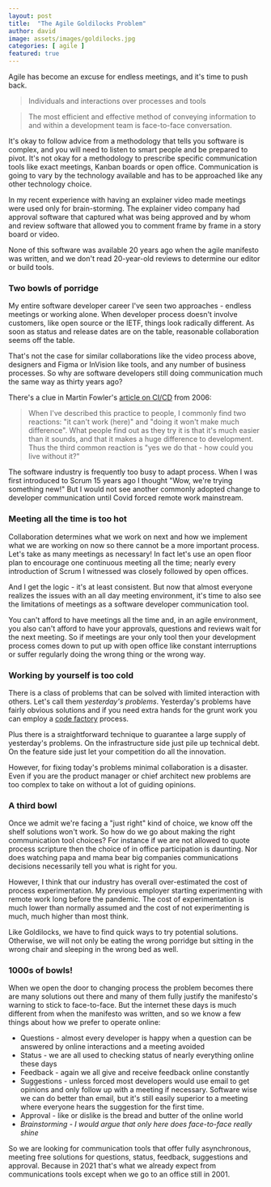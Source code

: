 ```yaml
---
layout: post
title:  "The Agile Goldilocks Problem"
author: david
image: assets/images/goldilocks.jpg
categories: [ agile ]
featured: true
---
```

Agile has become an excuse for endless meetings, and it's time to push back.

>Individuals and interactions over processes and tools

>The most efficient and effective method of conveying information to and within a development team is face-to-face conversation.

It's okay to follow advice from a methodology that tells you software is complex, and you will need to listen to smart
people and be prepared to pivot. It's not okay for a methodology to prescribe specific communication tools like
exact meetings, Kanban boards or open office. Communication is going to vary by the technology available and has to be
approached like any other technology choice.

In my recent experience with having an explainer video made meetings were used only for brain-storming. The explainer 
video company had approval software that captured what was being approved and by whom and review software that allowed 
you to comment frame by frame in a story board or video.

None of this software was available 20 years ago when the agile manifesto was written, and we don't read 20-year-old 
reviews to determine our editor or build tools.

### Two bowls of porridge
My entire software developer career I've seen two approaches - endless meetings or working alone. When developer 
process doesn't involve customers, like open source or the IETF, things look radically different. As soon as status
and release dates are on the table, reasonable collaboration seems off the table.

That's not the case for similar collaborations like the video process above, designers and Figma or 
InVision like tools, and any number of business processes. So why are software developers still doing communication 
much the same way as thirty years ago?

There's a clue in Martin Fowler's [article on CI/CD](https://martinfowler.com/articles/continuousIntegration.html) 
from 2006:
>When I've described this practice to people, I commonly find two reactions: "it can't work (here)" and 
"doing it won't make much difference". What people find out as they try it is that it's much easier than it sounds, 
and that it makes a huge difference to development. Thus the third common reaction is "yes we do that - how could you 
live without it?"

The software industry is frequently too busy to adapt process. When I was first introduced to Scrum 15 years ago I 
thought "Wow, we're trying something new!" But I would not see another commonly adopted change to developer
communication until Covid forced remote work mainstream.

### Meeting all the time is too hot
Collaboration determines what we work on next and how we implement what we are working on now so there cannot be a more
important process. Let's take as many meetings as necessary! In fact let's use an open floor plan to encourage one 
continuous meeting all the time; nearly every introduction of Scrum I witnessed was closely followed by open offices.

And I get the logic - it's at least consistent. But now that almost everyone realizes the issues with an all day 
meeting environment, it's time to also see the limitations of meetings as a software developer communication tool.

You can't afford to have meetings all the time and, in an agile environment, you also can't afford to have your
approvals, questions and reviews wait for the next meeting. So if meetings are your only tool then your development 
process comes down to put up with open office like constant interruptions or suffer regularly doing the wrong thing or 
the wrong way.

### Working by yourself is too cold
There is a class of problems that can be solved with limited interaction with others. Let's call 
them *yesterday's problems*. Yesterday's problems have fairly obvious solutions and if you need extra hands for the 
grunt work you can employ a [code factory]({{site.baseurl}}/agile/2021/08/16/code-factory.html) process.

Plus there is a straightforward technique to guarantee a large supply of yesterday's problems. On the
infrastructure side just pile up technical debt. On the feature side just let your competition do all the innovation.

However, for fixing today's problems minimal collaboration is a disaster. Even if you are the product
manager or chief architect new problems are too complex to take on without a lot of guiding opinions.

### A third bowl
Once we admit we're facing a "just right" kind of choice, we know off the shelf solutions won't work. So how do we go 
about making the right communication tool choices? For instance if we are not allowed to quote process
scripture then the choice of in office participation is daunting. Nor does watching papa and mama bear big companies 
communications decisions necessarily tell you what is right for you.

However, I think that our industry has overall over-estimated the cost of process experimentation. My previous employer
starting experimenting with remote work long before the pandemic. The cost of experimentation is much lower than 
normally assumed and the cost of not experimenting is much, much higher than most think.

Like Goldilocks, we have to find quick ways to try potential solutions. Otherwise, we will not only be eating the wrong
porridge but sitting in the wrong chair and sleeping in the wrong bed as well.

### 1000s of bowls!
When we open the door to changing process the problem becomes there are many solutions out there and many of them fully
justify the manifesto's warning to stick to face-to-face. But the internet these days is much different from when
the manifesto was written, and so we know a few things about how we prefer to operate online:
* Questions - almost every developer is happy when a question can be answered by online interactions and a meeting 
avoided
* Status - we are all used to checking status of nearly everything online these days 
* Feedback - again we all give and receive feedback online constantly
* Suggestions - unless forced most developers would use email to get opinions and only follow up with a meeting if
necessary. Software wise we can do better than email, but it's still easily superior to a meeting where everyone
hears the suggestion for the first time.
* Approval - like or dislike is the bread and butter of the online world
* _Brainstorming - I would argue that only here does face-to-face really shine_

So we are looking for communication tools that offer fully asynchronous, meeting free solutions for questions, status,
feedback, suggestions and approval. Because in 2021 that's what we already expect from communications tools except when
we go to an office still in 2001.


